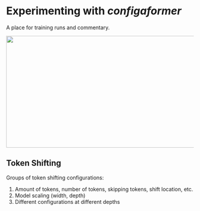 # Experimenting with *configaformer*
A place for training runs and commentary. 

<img src="https://github.com/muddyrains/muddy-nets/blob/main/experiments/images/baseline_position.PNG" width="600" height="300">

## Token Shifting

Groups of token shifting configurations:
1. Amount of tokens, number of tokens, skipping tokens, shift location, etc.
2. Model scaling (width, depth)
3. Different configurations at different depths